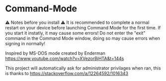 # Command-Mode

⚠ Notes before you install ⚠ 
It is recommended to complete a normal restart on your device before launching Command Mode for the first time.
If you start it instatly, it may cause some errors!
Do not enter the "exit" command in the Command Mode window, doing so may cause errors when signing in normally!

Inspired by MS-DOS mode created by Enderman
https://www.youtube.com/watch?v=XVezorBjHTA&t=144s

This project will automatically ask for administrator privilages when ran, this is thanks to
https://stackoverflow.com/a/12264592/1016343
